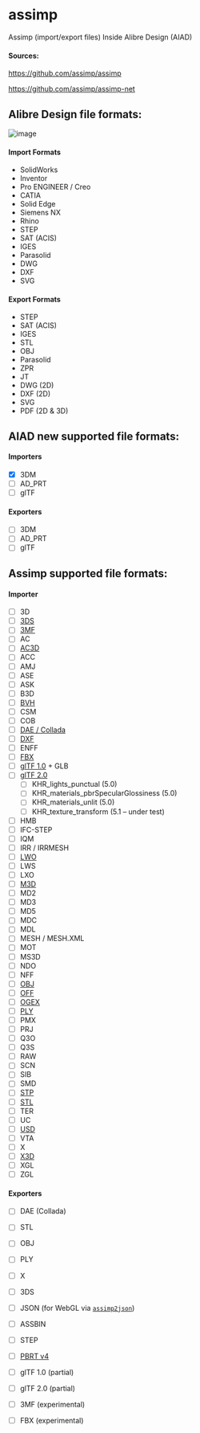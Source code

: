 # assimp
Assimp (import/export files) Inside Alibre Design (AIAD)

#### Sources:

https://github.com/assimp/assimp

https://github.com/assimp/assimp-net


## Alibre Design file formats:

![image](https://github.com/user-attachments/assets/901117cc-96fb-4466-9a89-cba1efd4f80c)

#### Import Formats
- SolidWorks
- Inventor
- Pro ENGINEER / Creo
- CATIA
- Solid Edge
- Siemens NX
- Rhino
- STEP
- SAT (ACIS)
- IGES
- Parasolid
- DWG
- DXF
- SVG

#### Export Formats
- STEP
- SAT (ACIS)
- IGES
- STL
- OBJ
- Parasolid
- ZPR
- JT
- DWG (2D)
- DXF (2D)
- SVG
- PDF (2D & 3D)

## AIAD new supported file formats:

#### Importers

- [X] 3DM
- [ ] AD_PRT
- [ ] glTF

#### Exporters

- [ ] 3DM
- [ ] AD_PRT
- [ ] glTF

## Assimp supported file formats:

#### Importer

- [ ] 3D  
- [ ] [3DS](https://en.wikipedia.org/wiki/.3ds)  
- [ ] [3MF](https://en.wikipedia.org/wiki/3D_Manufacturing_Format)  
- [ ] AC  
- [ ] [AC3D](https://en.wikipedia.org/wiki/AC3D)  
- [ ] ACC  
- [ ] AMJ  
- [ ] ASE  
- [ ] ASK  
- [ ] B3D  
- [ ] [BVH](https://en.wikipedia.org/wiki/Biovision_Hierarchy)  
- [ ] CSM  
- [ ] COB  
- [ ] [DAE / Collada](https://en.wikipedia.org/wiki/COLLADA)  
- [ ] [DXF](https://en.wikipedia.org/wiki/AutoCAD_DXF)  
- [ ] ENFF  
- [ ] [FBX](https://en.wikipedia.org/wiki/FBX)  
- [ ] [glTF 1.0](https://en.wikipedia.org/wiki/GlTF#glTF_1.0) + GLB  
- [ ] [glTF 2.0](https://en.wikipedia.org/wiki/GlTF#glTF_2.0)  
  - [ ] KHR_lights_punctual (5.0)  
  - [ ] KHR_materials_pbrSpecularGlossiness (5.0)  
  - [ ] KHR_materials_unlit (5.0)  
  - [ ] KHR_texture_transform (5.1 – under test)  
- [ ] HMB  
- [ ] IFC-STEP  
- [ ] IQM  
- [ ] IRR / IRRMESH  
- [ ] [LWO](https://en.wikipedia.org/wiki/LightWave_3D)  
- [ ] LWS  
- [ ] LXO  
- [ ] [M3D](https://bztsrc.gitlab.io/model3d)  
- [ ] MD2  
- [ ] MD3  
- [ ] MD5  
- [ ] MDC  
- [ ] MDL  
- [ ] MESH / MESH.XML  
- [ ] MOT  
- [ ] MS3D  
- [ ] NDO  
- [ ] NFF  
- [ ] [OBJ](https://en.wikipedia.org/wiki/Wavefront_.obj_file)  
- [ ] [OFF](https://en.wikipedia.org/wiki/OFF_(file_format))  
- [ ] [OGEX](https://en.wikipedia.org/wiki/Open_Game_Engine_Exchange)  
- [ ] [PLY](https://en.wikipedia.org/wiki/PLY_(file_format))  
- [ ] PMX  
- [ ] PRJ  
- [ ] Q3O  
- [ ] Q3S  
- [ ] RAW  
- [ ] SCN  
- [ ] SIB  
- [ ] SMD  
- [ ] [STP](https://en.wikipedia.org/wiki/ISO_10303-21)  
- [ ] [STL](https://en.wikipedia.org/wiki/STL_(file_format))  
- [ ] TER  
- [ ] UC  
- [ ] [USD](https://en.wikipedia.org/wiki/Universal_Scene_Description)  
- [ ] VTA  
- [ ] X  
- [ ] [X3D](https://en.wikipedia.org/wiki/X3D)  
- [ ] XGL  
- [ ] ZGL  

#### Exporters

- [ ] DAE (Collada)  
- [ ] STL  
- [ ] OBJ  
- [ ] PLY  
- [ ] X  
- [ ] 3DS  
- [ ] JSON (for WebGL via [`assimp2json`](https://github.com/acgessler/assimp2json))  
- [ ] ASSBIN  
- [ ] STEP  
- [ ] [PBRT v4](https://github.com/mmp/pbrt-v4)  
- [ ] glTF 1.0 (partial)  
- [ ] glTF 2.0 (partial)  
- [ ] 3MF (experimental)  
- [ ] FBX (experimental)  


